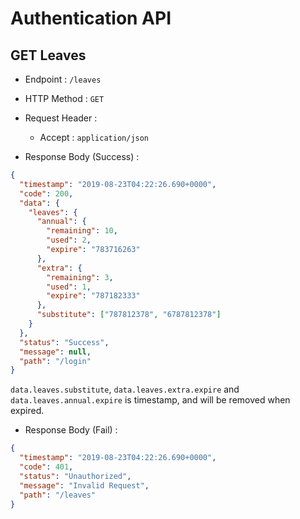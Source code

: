 # Authentication API

## GET Leaves

- Endpoint : `/leaves`
- HTTP Method : `GET`

- Request Header :
  - Accept : `application/json`
- Response Body (Success) :

```json
{
  "timestamp": "2019-08-23T04:22:26.690+0000",
  "code": 200,
  "data": {
    "leaves": {
      "annual": {
        "remaining": 10,
        "used": 2,
        "expire": "783716263"
      },
      "extra": {
        "remaining": 3,
        "used": 1,
        "expire": "787182333"
      },
      "substitute": ["787812378", "6787812378"]
    }
  },
  "status": "Success",
  "message": null,
  "path": "/login"
}
```

`data.leaves.substitute`, `data.leaves.extra.expire` and `data.leaves.annual.expire` is timestamp, and will be removed when expired.

- Response Body (Fail) :

```json
{
  "timestamp": "2019-08-23T04:22:26.690+0000",
  "code": 401,
  "status": "Unauthorized",
  "message": "Invalid Request",
  "path": "/leaves"
}
```
